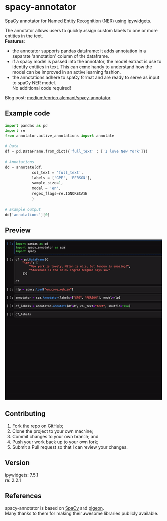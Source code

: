 # spacy-annotator
SpaCy annotator for Named Entity Recognition (NER) using ipywidgets.

The annotator allows users to quickly assign custom labels to one or more entities in the text.   
**Features**:
* the annotator supports pandas dataframe: it adds annotation in a separate 'annotation' column of the dataframe.   
* if a spacy model is passed into the annotator, the model extract is use to identify entities in text. This can come handy to understand how the model can be improved in an active learning fashion. 
* the annotations adhere to spaCy format and are ready to serve as input to spaCy NER model.   
No additional code required!

Blog post: [medium/enrico.alemani/spacy-annotator](https://medium.com/@enrico.alemani/how-to-create-training-data-for-spacy-ner-models-using-ipywidgets-c4aa71bf61a2)

## Example code
```python
import pandas as pd
import re
from annotator.active_annotations import annotate

# Data
df = pd.DataFrame.from_dict({'full_text' : ['I love New York']})

# Annotations
dd = annotate(df,
            col_text = 'full_text',
            labels = ['GPE', 'PERSON'],
            sample_size=1,
            model = 'en',
            regex_flags=re.IGNORECASE
            )

# Example output
dd['annotations'][0]
```

## Preview
![spacy-annotator demo](demo/spacy-annotator_demo.gif)

## Contributing
1. Fork the repo on GitHub;
2. Clone the project to your own machine;
3. Commit changes to your own branch; and
4. Push your work back up to your own fork;
5. Submit a Pull request so that I can review your changes.

## Version
ipywidgets: 7.5.1   
re: 2.2.1

## References
spacy-annotator is based on [SpaCy](https://spacy.io/) and [pigeon](https://github.com/agermanidis/pigeon).   
Many thanks to them for making their awesome libraries publicly available.
